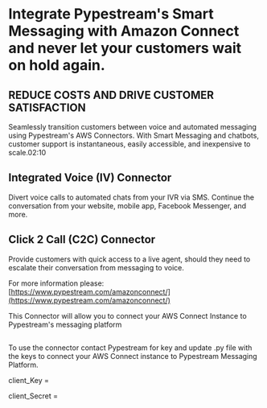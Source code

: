 # Integrate Pypestream&#39;s Smart Messaging with Amazon Connect and never let your customers wait on hold again.

## REDUCE COSTS AND DRIVE CUSTOMER SATISFACTION

Seamlessly transition customers between voice and automated messaging using Pypestream&#39;s AWS Connectors. With Smart Messaging and chatbots, customer support is instantaneous, easily accessible, and inexpensive to scale.02:10

## Integrated Voice (IV) Connector
Divert voice calls to automated chats from your IVR via SMS. Continue the conversation from your website, mobile app, Facebook Messenger, and more.

## Click 2 Call (C2C) Connector
Provide customers with quick access to a live agent, should they need to escalate their conversation from messaging to voice.

For more information please: [https://www.pypestream.com/amazonconnect/](https://www.pypestream.com/amazonconnect/)

This Connector will allow you to connect your AWS Connect Instance to Pypestream&#39;s messaging platform

##
To use the connector contact Pypestream for key and update .py file with the keys to connect your AWS Connect instance to Pypestream Messaging Platform.

client\_Key =

client\_Secret =
